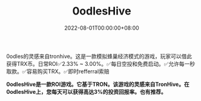 ﻿---
title: "0odlesHive"
description: "0odles的灵感来自tronhive。这个游戏是一个simu"
date: 2022-08-01T00:00:00+08:00
lastmod: 2022-08-01T00:00:00+08:00
draft: false
authors: ["whq985"]
featuredImage: "0odleshive.png"
tags: ["High risk","0odlesHive"]
categories: ["nfts"]
nfts: ["High risk"]
blockchain: "TRON"
website: "https://dappradar.com/deeplink/2848"
twitter: "https://twitter.com/dapp_com"
discord: ""
telegram: ""
github: "https://www.youtube.com/dappcom"
youtube: ""
twitch: ""
facebook: ""
instagram: ""
reddit: ""
medium: ""
steam: ""
gitbook: ""
googleplay: ""
appstore: ""
status: "Live"
weight: 
lightgallery: true
toc: true
pinned: false
recommend: false
recommend1: false
---
0odles的灵感来自tronhive。这是一款模拟蜂巢经济模式的游戏，玩家可以借此获得TRX币。日常ROI✅2.33% ~ 3.00%。✅每日空投和免费启动。✅允许每一秒取款。✅容易购买TRX。✅即时refferral索赔

**0odlesHive是一款ROI游戏。它基于TRON。该游戏的灵感来自TronHive。在0odlesHive上，您每天可以获得高达3%的投资回报率。也有推荐。**
